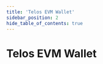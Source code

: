```yaml
---
title: 'Telos EVM Wallet'
sidebar_position: 2
hide_table_of_contents: true
---
```


# Telos EVM Wallet